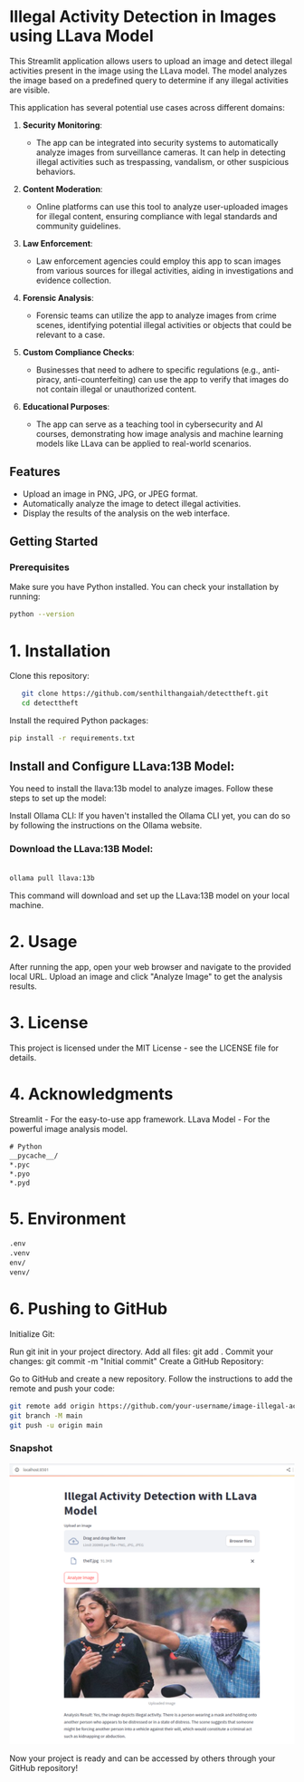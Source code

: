 # Illegal Activity Detection in Images using LLava Model

This Streamlit application allows users to upload an image and detect illegal activities present in the image using the LLava model. The model analyzes the image based on a predefined query to determine if any illegal activities are visible.

This application has several potential use cases across different domains:

1. **Security Monitoring**: 
   - The app can be integrated into security systems to automatically analyze images from surveillance cameras. It can help in detecting illegal activities such as trespassing, vandalism, or other suspicious behaviors.

2. **Content Moderation**:
   - Online platforms can use this tool to analyze user-uploaded images for illegal content, ensuring compliance with legal standards and community guidelines.

3. **Law Enforcement**:
   - Law enforcement agencies could employ this app to scan images from various sources for illegal activities, aiding in investigations and evidence collection.

4. **Forensic Analysis**:
   - Forensic teams can utilize the app to analyze images from crime scenes, identifying potential illegal activities or objects that could be relevant to a case.

5. **Custom Compliance Checks**:
   - Businesses that need to adhere to specific regulations (e.g., anti-piracy, anti-counterfeiting) can use the app to verify that images do not contain illegal or unauthorized content.

6. **Educational Purposes**:
   - The app can serve as a teaching tool in cybersecurity and AI courses, demonstrating how image analysis and machine learning models like LLava can be applied to real-world scenarios.
## Features

- Upload an image in PNG, JPG, or JPEG format.
- Automatically analyze the image to detect illegal activities.
- Display the results of the analysis on the web interface.

## Getting Started

### Prerequisites

Make sure you have Python installed. You can check your installation by running:

```bash
python --version
```
# 1. Installation
   Clone this repository:
```bash
   git clone https://github.com/senthilthangaiah/detecttheft.git
   cd detecttheft
```
 Install the required Python packages:

```bash
pip install -r requirements.txt
```
## Install and Configure LLava:13B Model:

You need to install the llava:13b model to analyze images. Follow these steps to set up the model:

Install Ollama CLI: If you haven't installed the Ollama CLI yet, you can do so by following the instructions on the Ollama website.

### Download the LLava:13B Model:

```bash

ollama pull llava:13b
```
This command will download and set up the LLava:13B model on your local machine.

# 2. Usage
After running the app, open your web browser and navigate to the provided local URL.
Upload an image and click "Analyze Image" to get the analysis results.
# 3. License
This project is licensed under the MIT License - see the LICENSE file for details.

# 4. Acknowledgments
Streamlit - For the easy-to-use app framework.
LLava Model - For the powerful image analysis model.

```gitignore
# Python
__pycache__/
*.pyc
*.pyo
*.pyd
```
# 5. Environment
```bash 
.env
.venv
env/
venv/
```
# 6. Pushing to GitHub

Initialize Git:

Run git init in your project directory.
Add all files: git add .
Commit your changes: git commit -m "Initial commit"
Create a GitHub Repository:

Go to GitHub and create a new repository.
Follow the instructions to add the remote and push your code:
```bash
git remote add origin https://github.com/your-username/image-illegal-activity-detection.git
git branch -M main
git push -u origin main
```

### Snapshot
![screenshot](https://github.com/senthilthangaiah/detecttheft/blob/master/snatch.png)

Now your project is ready and can be accessed by others through your GitHub repository!
